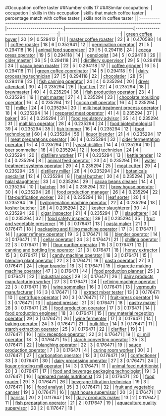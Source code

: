 #Occupation coffee taster
##Number skills 17
###Similar occupations:
| occupation                                                                              |   skills in this occupation |   skills that match coffee taster |   percentage match with coffee taster |   skills not in coffee taster |
|:----------------------------------------------------------------------------------------|----------------------------:|----------------------------------:|--------------------------------------:|------------------------------:|
| [green coffee buyer](green_coffee_buyer.md)                                             |                          20 |                                 9 |                              0.529412 |                            11 |
| [master coffee roaster](master_coffee_roaster.md)                                       |                          22 |                                 8 |                              0.470588 |                            14 |
| [coffee roaster](coffee_roaster.md)                                                     |                          18 |                                 6 |                              0.352941 |                            12 |
| [germination operator](germination_operator.md)                                         |                          21 |                                 5 |                              0.294118 |                            16 |
| [animal feed supervisor](animal_feed_supervisor.md)                                     |                          29 |                                 5 |                              0.294118 |                            24 |
| [cocoa press operator](cocoa_press_operator.md)                                         |                          19 |                                 5 |                              0.294118 |                            14 |
| [oenologist](oenologist.md)                                                             |                          34 |                                 5 |                              0.294118 |                            29 |
| [cider master](cider_master.md)                                                         |                          36 |                                 5 |                              0.294118 |                            31 |
| [distillery supervisor](distillery_supervisor.md)                                       |                          29 |                                 5 |                              0.294118 |                            24 |
| [cacao bean roaster](cacao_bean_roaster.md)                                             |                          22 |                                 5 |                              0.294118 |                            17 |
| [coffee grinder](coffee_grinder.md)                                                     |                          16 |                                 5 |                              0.294118 |                            11 |
| [green coffee coordinator](green coffee coordinator.md)                                 |                          14 |                                 5 |                              0.294118 |                             9 |
| [dairy processing technician](dairy_processing_technician.md)                           |                          27 |                                 5 |                              0.294118 |                            22 |
| [chocolatier](chocolatier.md)                                                           |                          28 |                                 5 |                              0.294118 |                            23 |
| [fish canning operator](fish_canning_operator.md)                                       |                          24 |                                 4 |                              0.235294 |                            20 |
| [dryer attendant](dryer_attendant.md)                                                   |                          30 |                                 4 |                              0.235294 |                            26 |
| [leaf tier](leaf_tier.md)                                                               |                          22 |                                 4 |                              0.235294 |                            18 |
| [brewmaster](brewmaster.md)                                                             |                          40 |                                 4 |                              0.235294 |                            36 |
| [fish production operator](fish_production_operator.md)                                 |                          23 |                                 4 |                              0.235294 |                            19 |
| [malt master](malt_master.md)                                                           |                          27 |                                 4 |                              0.235294 |                            23 |
| [chocolate moulding operator](chocolate_moulding_operator.md)                           |                          16 |                                 4 |                              0.235294 |                            12 |
| [cocoa mill operator](cocoa_mill_operator.md)                                           |                          16 |                                 4 |                              0.235294 |                            12 |
| [miller](miller.md)                                                                     |                          24 |                                 4 |                              0.235294 |                            20 |
| [milk heat treatment process operator](milk_heat_treatment_process_operator.md)         |                          18 |                                 4 |                              0.235294 |                            14 |
| [prepared meat operator](prepared_meat_operator.md)                                     |                          41 |                                 4 |                              0.235294 |                            37 |
| [baker](baker.md)                                                                       |                          35 |                                 4 |                              0.235294 |                            31 |
| [food regulatory advisor](food_regulatory_advisor.md)                                   |                          35 |                                 4 |                              0.235294 |                            31 |
| [malt kiln operator](malt_kiln_operator.md)                                             |                          28 |                                 4 |                              0.235294 |                            24 |
| [food biotechnologist](food_biotechnologist.md)                                         |                          39 |                                 4 |                              0.235294 |                            35 |
| [fish trimmer](fish_trimmer.md)                                                         |                          16 |                                 4 |                              0.235294 |                            12 |
| [food technologist](food_technologist.md)                                               |                          60 |                                 4 |                              0.235294 |                            56 |
| [liquor blender](liquor_blender.md)                                                     |                          21 |                                 4 |                              0.235294 |                            17 |
| [meat preparations operator](meat_preparations_operator.md)                             |                          36 |                                 4 |                              0.235294 |                            32 |
| [cider fermentation operator](cider_fermentation_operator.md)                           |                          15 |                                 4 |                              0.235294 |                            11 |
| [yeast distiller](yeast_distiller.md)                                                   |                          14 |                                 4 |                              0.235294 |                            10 |
| [beer sommelier](beer_sommelier.md)                                                     |                          16 |                                 4 |                              0.235294 |                            12 |
| [food technician](food_technician.md)                                                   |                          24 |                                 4 |                              0.235294 |                            20 |
| [distillery worker](distillery_worker.md)                                               |                          17 |                                 4 |                              0.235294 |                            13 |
| [kettle tender](kettle_tender.md)                                                       |                          12 |                                 4 |                              0.235294 |                             8 |
| [animal feed operator](animal_feed_operator.md)                                         |                          23 |                                 4 |                              0.235294 |                            19 |
| [water treatment systems operator](water_treatment_systems_operator.md)                 |                          29 |                                 4 |                              0.235294 |                            25 |
| [meat cutter](meat_cutter.md)                                                           |                          29 |                                 4 |                              0.235294 |                            25 |
| [distillery miller](distillery_miller.md)                                               |                          28 |                                 4 |                              0.235294 |                            24 |
| [botanicals specialist](botanicals_specialist.md)                                       |                          12 |                                 4 |                              0.235294 |                             8 |
| [halal butcher](halal_butcher.md)                                                       |                          30 |                                 4 |                              0.235294 |                            26 |
| [halal slaughterer](halal_slaughterer.md)                                               |                          33 |                                 4 |                              0.235294 |                            29 |
| [cacao beans cleaner](cacao_beans_cleaner.md)                                           |                          14 |                                 4 |                              0.235294 |                            10 |
| [butcher](butcher.md)                                                                   |                          36 |                                 4 |                              0.235294 |                            32 |
| [brew house operator](brew_house_operator.md)                                           |                          30 |                                 4 |                              0.235294 |                            26 |
| [food production manager](food_production_manager.md)                                   |                          26 |                                 4 |                              0.235294 |                            22 |
| [fat-purification worker](fat-purification_worker.md)                                   |                          22 |                                 4 |                              0.235294 |                            18 |
| [leaf sorter](leaf_sorter.md)                                                           |                          20 |                                 4 |                              0.235294 |                            16 |
| [hydrogenation machine operator](hydrogenation_machine_operator.md)                     |                          22 |                                 4 |                              0.235294 |                            18 |
| [kosher butcher](kosher_butcher.md)                                                     |                          26 |                                 4 |                              0.235294 |                            22 |
| [kosher slaughterer](kosher_slaughterer.md)                                             |                          30 |                                 4 |                              0.235294 |                            26 |
| [cigar inspector](cigar_inspector.md)                                                   |                          21 |                                 4 |                              0.235294 |                            17 |
| [slaughterer](slaughterer.md)                                                           |                          36 |                                 4 |                              0.235294 |                            32 |
| [food safety inspector](food_safety_inspector.md)                                       |                          39 |                                 4 |                              0.235294 |                            35 |
| [fruit and vegetable preserver](fruit_and_vegetable_preserver.md)                       |                          16 |                                 3 |                              0.176471 |                            13 |
| [pasta maker](pasta_maker.md)                                                           |                          21 |                                 3 |                              0.176471 |                            18 |
| [packaging and filling machine operator](packaging_and_filling_machine_operator.md)     |                          17 |                                 3 |                              0.176471 |                            14 |
| [sugar refinery operator](sugar_refinery_operator.md)                                   |                          19 |                                 3 |                              0.176471 |                            16 |
| [blender operator](blender_operator.md)                                                 |                          14 |                                 3 |                              0.176471 |                            11 |
| [cellar operator](cellar_operator.md)                                                   |                          24 |                                 3 |                              0.176471 |                            21 |
| [chilling operator](chilling_operator.md)                                               |                          22 |                                 3 |                              0.176471 |                            19 |
| [flour purifier operator](flour_purifier_operator.md)                                   |                          15 |                                 3 |                              0.176471 |                            12 |
| [canning and bottling line operator](canning_and_bottling_line_operator.md)             |                          21 |                                 3 |                              0.176471 |                            18 |
| [honey extractor](honey_extractor.md)                                                   |                          15 |                                 3 |                              0.176471 |                            12 |
| [candy machine operator](candy_machine_operator.md)                                     |                          18 |                                 3 |                              0.176471 |                            15 |
| [blending plant operator](blending_plant_operator.md)                                   |                          22 |                                 3 |                              0.176471 |                            19 |
| [pasta operator](pasta_operator.md)                                                     |                          27 |                                 3 |                              0.176471 |                            24 |
| [cigar brander](cigar_brander.md)                                                       |                          18 |                                 3 |                              0.176471 |                            15 |
| [cigarette making machine operator](cigarette_making_machine_operator.md)               |                          47 |                                 3 |                              0.176471 |                            44 |
| [food production planner](food_production_planner.md)                                   |                          25 |                                 3 |                              0.176471 |                            22 |
| [industrial cook](industrial_cook.md)                                                   |                          29 |                                 3 |                              0.176471 |                            26 |
| [dairy products manufacturing worker](dairy_products_manufacturing_worker.md)           |                          27 |                                 3 |                              0.176471 |                            24 |
| [refining machine operator](refining_machine_operator.md)                               |                          22 |                                 3 |                              0.176471 |                            19 |
| [wine sommelier](wine_sommelier.md)                                                     |                          16 |                                 3 |                              0.176471 |                            13 |
| [vermouth manufacturer](vermouth_manufacturer.md)                                       |                          16 |                                 3 |                              0.176471 |                            13 |
| [extract mixer tester](extract_mixer_tester.md)                                         |                          13 |                                 3 |                              0.176471 |                            10 |
| [centrifuge operator](centrifuge_operator.md)                                           |                          20 |                                 3 |                              0.176471 |                            17 |
| [fruit-press operator](fruit-press_operator.md)                                         |                          16 |                                 3 |                              0.176471 |                            13 |
| [oilseed presser](oilseed_presser.md)                                                   |                          21 |                                 3 |                              0.176471 |                            18 |
| [pastry maker](pastry_maker.md)                                                         |                          28 |                                 3 |                              0.176471 |                            25 |
| [food production operator](food_production_operator.md)                                 |                          17 |                                 3 |                              0.176471 |                            14 |
| [food production engineer](food_production_engineer.md)                                 |                          18 |                                 3 |                              0.176471 |                            15 |
| [raw material reception operator](raw_material_reception_operator.md)                   |                          29 |                                 3 |                              0.176471 |                            26 |
| [wine fermenter](wine_fermenter.md)                                                     |                          17 |                                 3 |                              0.176471 |                            14 |
| [baking operator](baking_operator.md)                                                   |                          24 |                                 3 |                              0.176471 |                            21 |
| [bulk filler](bulk_filler.md)                                                           |                          14 |                                 3 |                              0.176471 |                            11 |
| [starch extraction operator](starch_extraction_operator.md)                             |                          25 |                                 3 |                              0.176471 |                            22 |
| [clarifier](clarifier.md)                                                               |                          19 |                                 3 |                              0.176471 |                            16 |
| [milk reception operator](milk_reception_operator.md)                                   |                          22 |                                 3 |                              0.176471 |                            19 |
| [oil mill operator](oil_mill_operator.md)                                               |                          18 |                                 3 |                              0.176471 |                            15 |
| [starch converting operator](starch_converting_operator.md)                             |                          25 |                                 3 |                              0.176471 |                            22 |
| [blanching operator](blanching_operator.md)                                             |                          22 |                                 3 |                              0.176471 |                            19 |
| [sauce production operator](sauce_production_operator.md)                               |                           7 |                                 3 |                              0.176471 |                             4 |
| [curing room worker](curing_room_worker.md)                                             |                          30 |                                 3 |                              0.176471 |                            27 |
| [carbonation operator](carbonation_operator.md)                                         |                          12 |                                 3 |                              0.176471 |                             9 |
| [confectioner](confectioner.md)                                                         |                          33 |                                 3 |                              0.176471 |                            30 |
| [dairy processing operator](dairy_processing_operator.md)                               |                          27 |                                 3 |                              0.176471 |                            24 |
| [liquor grinding mill operator](liquor_grinding_mill_operator.md)                       |                          14 |                                 3 |                              0.176471 |                            11 |
| [animal feed nutritionist](animal_feed_nutritionist.md)                                 |                          20 |                                 3 |                              0.176471 |                            17 |
| [food and beverage packaging technologist](food_and_beverage_packaging_technologist.md) |                          19 |                                 3 |                              0.176471 |                            16 |
| [prepared meals nutritionist](prepared_meals_nutritionist.md)                           |                          23 |                                 3 |                              0.176471 |                            20 |
| [food grader](food_grader.md)                                                           |                          29 |                                 3 |                              0.176471 |                            26 |
| [beverage filtration technician](beverage_filtration_technician.md)                     |                          19 |                                 3 |                              0.176471 |                            16 |
| [food analyst](food_analyst.md)                                                         |                          35 |                                 3 |                              0.176471 |                            32 |
| [fruit and vegetable canner](fruit_and_vegetable_canner.md)                             |                          19 |                                 3 |                              0.176471 |                            16 |
| [malt house supervisor](malt_house_supervisor.md)                                       |                          20 |                                 3 |                              0.176471 |                            17 |
| [barista](barista.md)                                                                   |                          20 |                                 2 |                              0.117647 |                            18 |
| [dairy products maker](dairy_products_maker.md)                                         |                          13 |                                 2 |                              0.117647 |                            11 |
| [fish preparation operator](fish_preparation_operator.md)                               |                          21 |                                 2 |                              0.117647 |                            19 |
| [aquaculture quality supervisor](aquaculture_quality_supervisor.md)                     |                          20 |                                 2 |                              0.117647 |                            18 |
